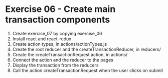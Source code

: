 # Exercise 06 - Create main transaction components

1. Create exercise_07 by copying exercise_06
2. Install react and react-redux
3. Create action types, in actions/actionTypes.js
4. Create the root reducer and the createTransactionReducer, in reducers/
5. Create the createTransactionRequest action, in actions/
6. Connect the action and the reducer to the pages
7. Display the transaction from the reducers
8. Call the action createTransactionRequest when the user clicks on submit
